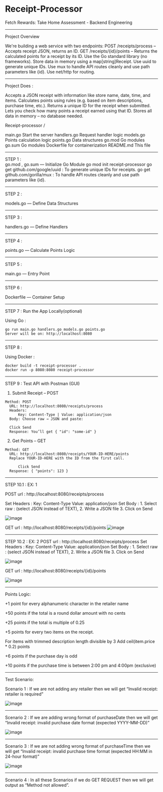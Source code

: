# Receipt-Processor
Fetch Rewards: Take Home Assessment - Backend Engineering

***********************************************************************************************************************************

Project Overview


We're building a web service with two endpoints:
POST /receipts/process – Accepts receipt JSON, returns an ID.
GET /receipts/{id}/points – Returns the calculated points for a receipt by its ID.
Use the Go standard library (no frameworks).
Store data in memory using a map[string]Receipt.
Use uuid to generate unique IDs.
Use mux to handle API routes cleanly and use path parameters like {id}.
Use net/http for routing.

***********************************************************************************************************************************

Project Does :


Accepts a JSON receipt with information like store name, date, time, and items.
Calculates points using rules (e.g. based on item descriptions, purchase time, etc.).
Returns a unique ID for the receipt when submitted.
Lets you check how many points a receipt earned using that ID.
Stores all data in memory – no database needed.


Receipt-processor /


main.go 		  Start the server
handlers.go		Request handler logic
models.go		  Points calculation logic
points.go		  Data structures
go.mod			  Go modules
go.sum			  Go modules
Dockerfile		for containerization
README.md 		This file 

***********************************************************************************************************************************

STEP 1 :  
  go.mod , go.sum — Initialize Go Module
  go mod init receipt-processor
  go get github.com/google/uuid  : To generate unique IDs for receipts.
  go get github.com/gorilla/mux  : To handle API routes cleanly and use path parameters like {id}.

***********************************************************************************************************************************

STEP 2 :  
  
  models.go — Define Data Structures

***********************************************************************************************************************************

STEP 3 : 
 
  handlers.go — Define Handlers

***********************************************************************************************************************************

STEP 4 :
  
  points.go — Calculate Points Logic

***********************************************************************************************************************************

STEP 5 :
  
  main.go — Entry Point

***********************************************************************************************************************************

STEP 6 :
  
  Dockerfile — Container Setup

***********************************************************************************************************************************

STEP 7 : Run the App Locally(optional)
 
  Using Go :
    
    go run main.go handlers.go models.go points.go
    Server will be on: http://localhost:8080

***********************************************************************************************************************************

STEP 8 : 
  
  Using Docker :
    
    docker build -t receipt-processor .
    docker run -p 8080:8080 receipt-processor

***********************************************************************************************************************************

STEP 9 : Test API with Postman (GUI)
  
  1. Submit Receipt – POST
   
    Method: POST
	  URL: http://localhost:8080/receipts/process
	  Headers:
		  Key: Content-Type | Value: application/json
	  Body: Choose raw → JSON and paste:

	  Click Send
	  Response: You’ll get { "id": "some-id" }

  2. Get Points – GET
   
    Method: GET
	  URL: http://localhost:8080/receipts/YOUR-ID-HERE/points
	  Replace YOUR-ID-HERE with the ID from the first call.
    	
     	  Click Send
	  Response: { "points": 123 }

***********************************************************************************************************************************

STEP 10.1 : EX: 1  
	
 POST url : http://localhost:8080/receipts/process
	
 Set Headers :  Key: Content-Type  Value: application/json
 Set Body :  1. Select raw : (select JSON instead of TEXT),
     	2.  Write a JSON file
      	3. Click on Send

![image](https://github.com/user-attachments/assets/d8fbee7c-b880-4938-9f6d-a57cdece79df)

GET url : http://localhost:8080/receipts/{id}/points
![image](https://github.com/user-attachments/assets/3c871f79-3c3f-4344-ba91-7c4e53f6f16f)

***********************************************************************************************************************************

STEP 10.2  : EX: 2 
	POST url : http://localhost:8080/receipts/process
	Set Headers :  Key: Content-Type  Value: application/json
	Set Body : 1. Select raw : (select JSON instead of TEXT),
                   2.  Write a JSON file
                   3. Click on Send

![image](https://github.com/user-attachments/assets/3e64a14c-8dce-4e57-808a-c8d07883cbab)

GET url : http://localhost:8080/receipts/{id}/points

![image](https://github.com/user-attachments/assets/718c51dc-0e3b-4647-bf8b-c829937eaa0b)

***********************************************************************************************************************************

Points Logic:

+1 point for every alphanumeric character in the retailer name

+50 points if the total is a round dollar amount with no cents

+25 points if the total is multiple of 0.25

+5 points for every two items on the receipt.

For items with trimmed description length divisible by 3
          Add ceil(item.price * 0.2) points
	  
+6 points if the purchase day is odd

+10 points if the purchase time is between 2:00 pm and 4:00pm (exclusive)

***********************************************************************************************************************************

Test Scenario:

Scenario 1 : If we are not adding any retailer then we will get “Invalid receipt: retailer is required”

![image](https://github.com/user-attachments/assets/86325367-8627-4c00-bdd2-8d48e7b935f6)

***********************************************************************************************************************************

Scenario 2 : If we are adding wrong format of purchaseDate then we will get “Invalid receipt: invalid purchase date format (expected YYYY-MM-DD)”

![image](https://github.com/user-attachments/assets/aec9ae21-befd-44bd-9769-73c626d38fbe)

***********************************************************************************************************************************

Scenario 3 : If we are not adding wrong format of purchaseTime then we will get “Invalid receipt: invalid purchase time format (expected HH:MM in 24-hour format)”

![image](https://github.com/user-attachments/assets/b5d27a57-04c1-4f62-973f-53f84e2c96e6)

***********************************************************************************************************************************

Scenario 4 : In all these Scenarios if we do GET REQUEST then we  will get output as “Method not allowed”.

